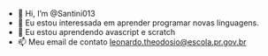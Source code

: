 - 👋 Hi, I’m @Santini013
- 👀 Eu estou interessada em aprender programar novas linguagens.
- 🌱 Eu estou aprendendo avascript e scratch
- 📫 Meu email de contato leonardo.theodosio@escola.pr.gov.br

<!---
Santini013/Santini013 is a ✨ special ✨ repository because its `README.md` (this file) appears on your GitHub profile.
You can click the Preview link to take a look at your chan

